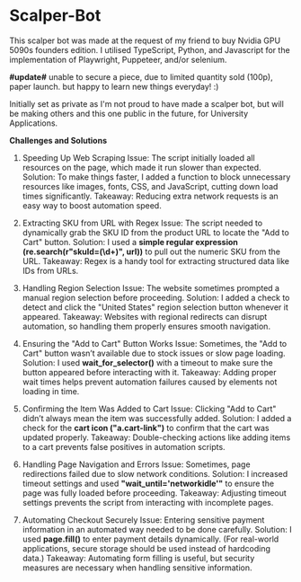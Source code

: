 # Scalper-Bot
This scalper bot was made at the request of my friend to buy Nvidia GPU 5090s founders edition. I utilised TypeScript, Python, and Javascript for the implementation of Playwright, Puppeteer, and/or selenium. 

**#update#** unable to secure a piece, due to limited quantity sold (100p), paper launch. but happy to learn new things everyday! :)

Initially set as private as I'm not proud to have made a scalper bot, but will be making others and this one public in the future, for University Applications.


**Challenges and Solutions**
1. Speeding Up Web Scraping
Issue: The script initially loaded all resources on the page, which made it run slower than expected.
Solution: To make things faster, I added a function to block unnecessary resources like images, fonts, CSS, and JavaScript, cutting down load times significantly.
Takeaway: Reducing extra network requests is an easy way to boost automation speed.


2. Extracting SKU from URL with Regex
Issue: The script needed to dynamically grab the SKU ID from the product URL to locate the "Add to Cart" button.
Solution: I used a **simple regular expression (re.search(r"skuId=(\d+)", url))** to pull out the numeric SKU from the URL.
Takeaway: Regex is a handy tool for extracting structured data like IDs from URLs.


3. Handling Region Selection
Issue: The website sometimes prompted a manual region selection before proceeding.
Solution: I added a check to detect and click the "United States" region selection button whenever it appeared.
Takeaway: Websites with regional redirects can disrupt automation, so handling them properly ensures smooth navigation.


4. Ensuring the "Add to Cart" Button Works
Issue: Sometimes, the "Add to Cart" button wasn’t available due to stock issues or slow page loading.
Solution: I used **wait_for_selector()** with a timeout to make sure the button appeared before interacting with it.
Takeaway: Adding proper wait times helps prevent automation failures caused by elements not loading in time.

5. Confirming the Item Was Added to Cart
Issue: Clicking "Add to Cart" didn’t always mean the item was successfully added.
Solution: I added a check for the **cart icon ("a.cart-link")** to confirm that the cart was updated properly.
Takeaway: Double-checking actions like adding items to a cart prevents false positives in automation scripts.


6. Handling Page Navigation and Errors
Issue: Sometimes, page redirections failed due to slow network conditions.
Solution: I increased timeout settings and used **"wait_until='networkidle'"** to ensure the page was fully loaded before proceeding.
Takeaway: Adjusting timeout settings prevents the script from interacting with incomplete pages.


7. Automating Checkout Securely
Issue: Entering sensitive payment information in an automated way needed to be done carefully.
Solution: I used **page.fill()** to enter payment details dynamically. (For real-world applications, secure storage should be used instead of hardcoding data.)
Takeaway: Automating form filling is useful, but security measures are necessary when handling sensitive information.

